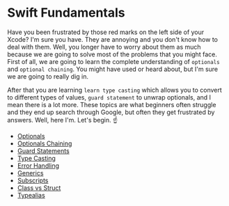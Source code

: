 # Swift Fundamentals
Have you been frustrated by those red marks on the left side of your Xcode? I'm sure you have. They are annoying and you don't know how to deal with them. Well, you longer have to worry about them as much because we are going to solve most of the problems that you might face. First of all, we are going to learn the complete understanding of `optionals` and `optional chaining`. You might have used or heard about, but I'm sure we are going to really dig in.

After that you are learning `learn type casting` which allows you to convert to different types of values, `guard statement` to unwrap optionals, and I mean there is a lot more. These topics are what beginners often struggle and they end up search through Google, but often they get frustrated by answers. Well, here I'm. Let's begin. ☝️

* [Optionals](1000/1100//1101_optionals.md)
* [Optionals Chaining](1000/1100/1102_optionals_chaining.md)
* [Guard Statements](1000/1100/1103_guard_statements.md)
* [Type Casting](1000/1100/1104_type_casting.md)
* [Error Handling](1000/1100/1105_error_handling.md)
* [Generics](1000/1100/1106_generics.md)
* [Subscripts](1000/1100/1107_subscripts.md)
* [Class vs Struct](1000/1100/1108_class_vs_struct.md)
* [Typealias](1000/1100/1109_typealias.md)
